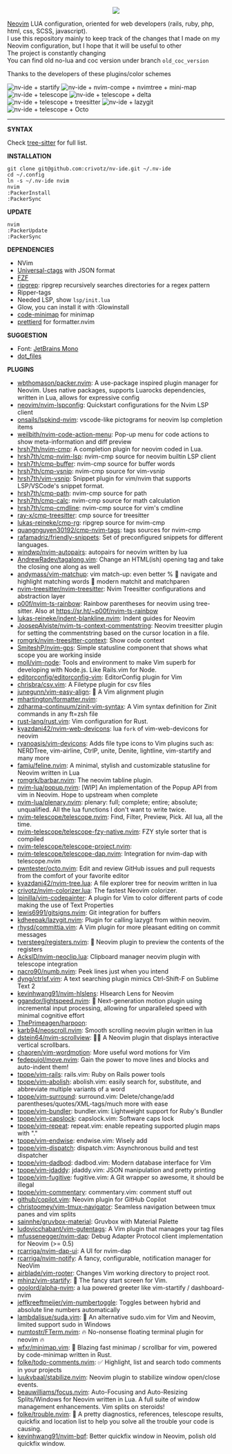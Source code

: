 <p align="center">
  <img src="https://raw.githubusercontent.com/crivotz/nv-ide/master/screenshots/NV-IDE.svg?raw=true"/>
</p>

[Neovim](https://neovim.io/) LUA configuration, oriented for web developers (rails, ruby, php, html, css, SCSS, javascript).  
I use this repository mainly to keep track of the changes that I made on my Neovim configuration, but I hope that it will be useful to other  
The project is constantly changing  
You can find old no-lua and coc version under branch `old_coc_version`

Thanks to the developers of these plugins/color schemes

![nv-ide + startify](https://raw.githubusercontent.com/crivotz/nv-ide/master/screenshots/nv-ide_screenshot_0.png)
![nv-ide + nvim-compe + nvimtree + mini-map ](https://raw.githubusercontent.com/crivotz/nv-ide/master/screenshots/nv-ide_screenshot_1.png)
![nv-ide + telescope ](https://raw.githubusercontent.com/crivotz/nv-ide/master/screenshots/nv-ide_screenshot_2.png)
![nv-ide + telescope + delta ](https://raw.githubusercontent.com/crivotz/nv-ide/master/screenshots/nv-ide_screenshot_3.png)
![nv-ide + telescope + treesitter ](https://raw.githubusercontent.com/crivotz/nv-ide/master/screenshots/nv-ide_screenshot_4.png)
![nv-ide + lazygit ](https://raw.githubusercontent.com/crivotz/nv-ide/master/screenshots/nv-ide_screenshot_5.png)
![nv-ide + telescope + Octo ](https://raw.githubusercontent.com/crivotz/nv-ide/master/screenshots/nv-ide_screenshot_6.png)

---

**SYNTAX**

Check [tree-sitter](https://github.com/tree-sitter/tree-sitter) for full list.  

**INSTALLATION**
```console
git clone git@github.com:crivotz/nv-ide.git ~/.nv-ide
cd ~/.config
ln -s ~/.nv-ide nvim
nvim
:PackerInstall
:PackerSync
```
**UPDATE**
```console
nvim
:PackerUpdate
:PackerSync
```
**DEPENDENCIES**

* NVim
* [Universal-ctags](https://github.com/universal-ctags/ctags) with JSON format
* [FZF](https://github.com/junegunn/fzf)
* [ripgrep](https://github.com/BurntSushi/ripgrep): ripgrep recursively searches directories for a regex pattern  
* Ripper-tags
* Needed LSP, show `lsp/init.lua`
* Glow, you can install it with :Glowinstall
* [code-minimap](https://github.com/wfxr/code-minimap) for minimap  
* [prettierd](https://github.com/fsouza/prettierd) for formatter.nvim  

**SUGGESTION**

* Font: [JetBrains Mono](https://www.jetbrains.com/lp/mono/)
* [dot_files](https://github.com/crivotz/dot_files)

**PLUGINS**  

* [wbthomason/packer.nvim](https://github.com/wbthomason/packer.nvim): A use-package inspired plugin manager for Neovim. Uses native packages, supports Luarocks dependencies, written in Lua, allows for expressive config  
* [neovim/nvim-lspconfig](https://github.com/neovim/nvim-lspconfig): Quickstart configurations for the Nvim LSP client  
* [onsails/lspkind-nvim](https://github.com/onsails/lspkind-nvim): vscode-like pictograms for neovim lsp completion items  
* [weilbith/nvim-code-action-menu](https://github.com/weilbith/nvim-code-action-menu): Pop-up menu for code actions to show meta-information and diff preview  
* [hrsh7th/nvim-cmp](https://github.com/hrsh7th/nvim-cmp): A completion plugin for neovim coded in Lua.  
* [hrsh7th/cmp-nvim-lsp](https://github.com/hrsh7th/cmp-nvim-lsp): nvim-cmp source for neovim builtin LSP client  
* [hrsh7th/cmp-buffer](https://github.com/hrsh7th/cmp-buffer): nvim-cmp source for buffer words  
* [hrsh7th/cmp-vsnip](https://github.com/hrsh7th/cmp-vsnip): nvim-cmp source for vim-vsnip  
* [hrsh7th/vim-vsnip](https://github.com/hrsh7th/vim-vsnip): Snippet plugin for vim/nvim that supports LSP/VSCode's snippet format.  
* [hrsh7th/cmp-path](https://github.com/hrsh7th/cmp-path): nvim-cmp source for path  
* [hrsh7th/cmp-calc](https://github.com/hrsh7th/cmp-calc): nvim-cmp source for math calculation  
* [hrsh7th/cmp-cmdline](https://github.com/hrsh7th/cmp-cmdline): nvim-cmp source for vim's cmdline  
* [ray-x/cmp-treesitter](https://github.com/ray-x/cmp-treesitter): cmp source for treesitter  
* [lukas-reineke/cmp-rg](https://github.com/lukas-reineke/cmp-rg): ripgrep source for nvim-cmp  
* [quangnguyen30192/cmp-nvim-tags](https://github.com/quangnguyen30192/cmp-nvim-tags): tags sources for nvim-cmp  
* [rafamadriz/friendly-snippets](https://github.com/rafamadriz/friendly-snippets): Set of preconfigured snippets for different languages.  
* [windwp/nvim-autopairs](https://github.com/windwp/nvim-autopairs): autopairs for neovim written by lua  
* [AndrewRadev/tagalong.vim](https://github.com/AndrewRadev/tagalong.vim): Change an HTML(ish) opening tag and take the closing one along as well  
* [andymass/vim-matchup](https://github.com/andymass/vim-matchup): vim match-up: even better % 👊 navigate and highlight matching words 👊 modern matchit and matchparen  
* [nvim-treesitter/nvim-treesitter](https://github.com/nvim-treesitter/nvim-treesitter): Nvim Treesitter configurations and abstraction layer  
* [p00f/nvim-ts-rainbow](https://github.com/p00f/nvim-ts-rainbow): Rainbow parentheses for neovim using tree-sitter. Also at https://sr.ht/~p00f/nvim-ts-rainbow  
* [lukas-reineke/indent-blankline.nvim](https://github.com/lukas-reineke/indent-blankline.nvim): Indent guides for Neovim  
* [JoosepAlviste/nvim-ts-context-commentstring](https://github.com/JoosepAlviste/nvim-ts-context-commentstring): Neovim treesitter plugin for setting the commentstring based on the cursor location in a file.  
* [romgrk/nvim-treesitter-context](https://github.com/romgrk/nvim-treesitter-context): Show code context  
* [SmiteshP/nvim-gps](https://github.com/SmiteshP/nvim-gps): Simple statusline component that shows what scope you are working inside  
* [moll/vim-node](https://github.com/moll/vim-node): Tools and environment to make Vim superb for developing with Node.js. Like Rails.vim for Node.  
* [editorconfig/editorconfig-vim](https://github.com/editorconfig/editorconfig-vim): EditorConfig plugin for Vim  
* [chrisbra/csv.vim](https://github.com/chrisbra/csv.vim): A Filetype plugin for csv files  
* [junegunn/vim-easy-align](https://github.com/junegunn/vim-easy-align): 🌻 A Vim alignment plugin  
* [mhartington/formatter.nvim](https://github.com/mhartington/formatter.nvim):   
* [zdharma-continuum/zinit-vim-syntax](https://github.com/zdharma-continuum/zinit-vim-syntax): A Vim syntax definition for Zinit commands in any ft=zsh file  
* [rust-lang/rust.vim](https://github.com/rust-lang/rust.vim): Vim configuration for Rust.  
* [kyazdani42/nvim-web-devicons](https://github.com/kyazdani42/nvim-web-devicons): lua `fork` of vim-web-devicons for neovim  
* [ryanoasis/vim-devicons](https://github.com/ryanoasis/vim-devicons): Adds file type icons to Vim plugins such as: NERDTree, vim-airline, CtrlP, unite, Denite, lightline, vim-startify and many more  
* [famiu/feline.nvim](https://github.com/famiu/feline.nvim): A minimal, stylish and customizable statusline for Neovim written in Lua  
* [romgrk/barbar.nvim](https://github.com/romgrk/barbar.nvim): The neovim tabline plugin.  
* [nvim-lua/popup.nvim](https://github.com/nvim-lua/popup.nvim): [WIP] An implementation of the Popup API from vim in Neovim. Hope to upstream when complete  
* [nvim-lua/plenary.nvim](https://github.com/nvim-lua/plenary.nvim): plenary: full; complete; entire; absolute; unqualified. All the lua functions I don't want to write twice.  
* [nvim-telescope/telescope.nvim](https://github.com/nvim-telescope/telescope.nvim): Find, Filter, Preview, Pick. All lua, all the time.  
* [nvim-telescope/telescope-fzy-native.nvim](https://github.com/nvim-telescope/telescope-fzy-native.nvim): FZY style sorter that is compiled  
* [nvim-telescope/telescope-project.nvim](https://github.com/nvim-telescope/telescope-project.nvim):   
* [nvim-telescope/telescope-dap.nvim](https://github.com/nvim-telescope/telescope-dap.nvim): Integration for nvim-dap with telescope.nvim  
* [pwntester/octo.nvim](https://github.com/pwntester/octo.nvim): Edit and review GitHub issues and pull requests from the comfort of your favorite editor  
* [kyazdani42/nvim-tree.lua](https://github.com/kyazdani42/nvim-tree.lua): A file explorer tree for neovim written in lua  
* [crivotz/nvim-colorizer.lua](https://github.com/crivotz/nvim-colorizer.lua): The fastest Neovim colorizer.  
* [lpinilla/vim-codepainter](https://github.com/lpinilla/vim-codepainter): A plugin for Vim to color different parts of code making the use of Text Properties  
* [lewis6991/gitsigns.nvim](https://github.com/lewis6991/gitsigns.nvim): Git integration for buffers  
* [kdheepak/lazygit.nvim](https://github.com/kdheepak/lazygit.nvim): Plugin for calling lazygit from within neovim.  
* [rhysd/committia.vim](https://github.com/rhysd/committia.vim): A Vim plugin for more pleasant editing on commit messages  
* [tversteeg/registers.nvim](https://github.com/tversteeg/registers.nvim): 📑 Neovim plugin to preview the contents of the registers  
* [AckslD/nvim-neoclip.lua](https://github.com/AckslD/nvim-neoclip.lua): Clipboard manager neovim plugin with telescope integration  
* [nacro90/numb.nvim](https://github.com/nacro90/numb.nvim): Peek lines just when you intend  
* [dyng/ctrlsf.vim](https://github.com/dyng/ctrlsf.vim): A text searching plugin mimics Ctrl-Shift-F on Sublime Text 2  
* [kevinhwang91/nvim-hlslens](https://github.com/kevinhwang91/nvim-hlslens): Hlsearch Lens for Neovim  
* [ggandor/lightspeed.nvim](https://github.com/ggandor/lightspeed.nvim): 🌌 Next-generation motion plugin using incremental input processing, allowing for unparalleled speed with minimal cognitive effort  
* [ThePrimeagen/harpoon](https://github.com/ThePrimeagen/harpoon):   
* [karb94/neoscroll.nvim](https://github.com/karb94/neoscroll.nvim): Smooth scrolling neovim plugin written in lua  
* [dstein64/nvim-scrollview](https://github.com/dstein64/nvim-scrollview): 📜📶 A Neovim plugin that displays interactive vertical scrollbars.  
* [chaoren/vim-wordmotion](https://github.com/chaoren/vim-wordmotion): More useful word motions for Vim  
* [fedepujol/move.nvim](https://github.com/fedepujol/move.nvim): Gain the power to move lines and blocks and auto-indent them!  
* [tpope/vim-rails](https://github.com/tpope/vim-rails): rails.vim: Ruby on Rails power tools  
* [tpope/vim-abolish](https://github.com/tpope/vim-abolish): abolish.vim: easily search for, substitute, and abbreviate multiple variants of a word  
* [tpope/vim-surround](https://github.com/tpope/vim-surround): surround.vim: Delete/change/add parentheses/quotes/XML-tags/much more with ease  
* [tpope/vim-bundler](https://github.com/tpope/vim-bundler): bundler.vim: Lightweight support for Ruby's Bundler  
* [tpope/vim-capslock](https://github.com/tpope/vim-capslock): capslock.vim: Software caps lock  
* [tpope/vim-repeat](https://github.com/tpope/vim-repeat): repeat.vim: enable repeating supported plugin maps with "."  
* [tpope/vim-endwise](https://github.com/tpope/vim-endwise): endwise.vim: Wisely add  
* [tpope/vim-dispatch](https://github.com/tpope/vim-dispatch): dispatch.vim: Asynchronous build and test dispatcher  
* [tpope/vim-dadbod](https://github.com/tpope/vim-dadbod): dadbod.vim: Modern database interface for Vim  
* [tpope/vim-jdaddy](https://github.com/tpope/vim-jdaddy): jdaddy.vim: JSON manipulation and pretty printing  
* [tpope/vim-fugitive](https://github.com/tpope/vim-fugitive): fugitive.vim: A Git wrapper so awesome, it should be illegal  
* [tpope/vim-commentary](https://github.com/tpope/vim-commentary): commentary.vim: comment stuff out  
* [github/copilot.vim](https://github.com/github/copilot.vim): Neovim plugin for GitHub Copilot  
* [christoomey/vim-tmux-navigator](https://github.com/christoomey/vim-tmux-navigator): Seamless navigation between tmux panes and vim splits  
* [sainnhe/gruvbox-material](https://github.com/sainnhe/gruvbox-material): Gruvbox with Material Palette  
* [ludovicchabant/vim-gutentags](https://github.com/ludovicchabant/vim-gutentags): A Vim plugin that manages your tag files  
* [mfussenegger/nvim-dap](https://github.com/mfussenegger/nvim-dap): Debug Adapter Protocol client implementation for Neovim (>= 0.5)  
* [rcarriga/nvim-dap-ui](https://github.com/rcarriga/nvim-dap-ui): A UI for nvim-dap  
* [rcarriga/nvim-notify](https://github.com/rcarriga/nvim-notify): A fancy, configurable, notification manager for NeoVim  
* [airblade/vim-rooter](https://github.com/airblade/vim-rooter): Changes Vim working directory to project root.  
* [mhinz/vim-startify](https://github.com/mhinz/vim-startify): 🔗 The fancy start screen for Vim.  
* [goolord/alpha-nvim](https://github.com/goolord/alpha-nvim): a lua powered greeter like vim-startify / dashboard-nvim  
* [jeffkreeftmeijer/vim-numbertoggle](https://github.com/jeffkreeftmeijer/vim-numbertoggle): Toggles between hybrid and absolute line numbers automatically  
* [lambdalisue/suda.vim](https://github.com/lambdalisue/suda.vim): 🥪 An alternative sudo.vim for Vim and Neovim, limited support sudo in Windows  
* [numtostr/FTerm.nvim](https://github.com/numtostr/FTerm.nvim): 🔥 No-nonsense floating terminal plugin for neovim 🔥  
* [wfxr/minimap.vim](https://github.com/wfxr/minimap.vim): 📡 Blazing fast minimap / scrollbar for vim, powered by code-minimap written in Rust.  
* [folke/todo-comments.nvim](https://github.com/folke/todo-comments.nvim): ✅ Highlight, list and search todo comments in your projects  
* [luukvbaal/stabilize.nvim](https://github.com/luukvbaal/stabilize.nvim): Neovim plugin to stabilize window open/close events.  
* [beauwilliams/focus.nvim](https://github.com/beauwilliams/focus.nvim): Auto-Focusing and Auto-Resizing Splits/Windows for Neovim written in Lua. A full suite of window management enhancements. Vim splits on steroids!  
* [folke/trouble.nvim](https://github.com/folke/trouble.nvim): 🚦 A pretty diagnostics, references, telescope results, quickfix and location list to help you solve all the trouble your code is causing.  
* [kevinhwang91/nvim-bqf](https://github.com/kevinhwang91/nvim-bqf): Better quickfix window in Neovim, polish old quickfix window.  
